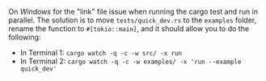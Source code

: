 On _Windows_ for the "link" file issue when running the cargo test and run in parallel. The solution is to move `tests/quick_dev.rs` to the `examples` folder, rename the function to `#[tokio::main]`, and it should allow you to do the following:

- In Terminal 1: `cargo watch -q -c -w src/ -x run`
- In Terminal 2: `cargo watch -q -c -w examples/ -x 'run --example quick_dev'`
